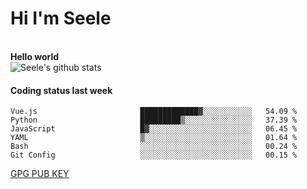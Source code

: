 <h1>Hi I'm Seele</h1>
<br>
<b> Hello world</b>
<br>
<img src="https://github-readme-stats-eight-jade.vercel.app/api?username=Seele0oO&show_icons=true&icon_color=0366d6&bg_color=ffffff&hide_title=true&hide=contribs&include_all_commits=true" alt="Seele's github stats"/>
<br>

<h4>Coding status last week </h4>

<!--START_SECTION:waka-->

```text
Vue.js                       █████████████▓░░░░░░░░░░░   54.09 %
Python                       █████████▒░░░░░░░░░░░░░░░   37.39 %
JavaScript                   █▓░░░░░░░░░░░░░░░░░░░░░░░   06.45 %
YAML                         ▒░░░░░░░░░░░░░░░░░░░░░░░░   01.64 %
Bash                         ░░░░░░░░░░░░░░░░░░░░░░░░░   00.24 %
Git Config                   ░░░░░░░░░░░░░░░░░░░░░░░░░   00.15 %
```

<!--END_SECTION:waka-->



[GPG PUB KEY](https://keys.openpgp.org/vks/v1/by-fingerprint/3FCE91BF5B9666B55B67213C4C57B7824A5B6680)

